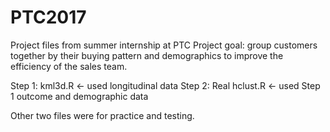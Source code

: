 # PTC2017
Project files from summer internship at PTC
Project goal: group customers together by their buying pattern and demographics to improve the efficiency of the sales team.

Step 1: kml3d.R <- used longitudinal data
Step 2: Real hclust.R <- used Step 1 outcome and demographic data

Other two files were for practice and testing.
